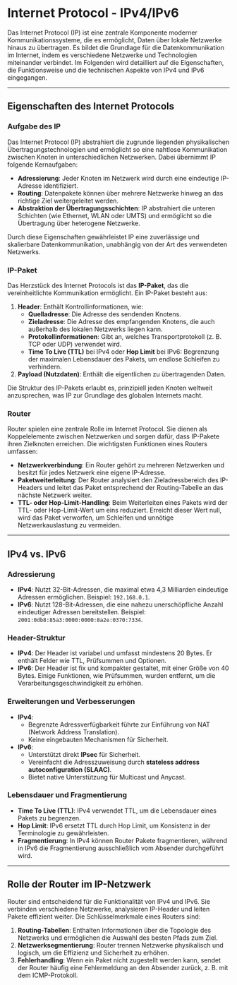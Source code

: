 # Internet Protocol - IPv4/IPv6

Das Internet Protocol (IP) ist eine zentrale Komponente moderner Kommunikationssysteme, die es ermöglicht, Daten über lokale Netzwerke hinaus zu übertragen. Es bildet die Grundlage für die Datenkommunikation im Internet, indem es verschiedene Netzwerke und Technologien miteinander verbindet. Im Folgenden wird detailliert auf die Eigenschaften, die Funktionsweise und die technischen Aspekte von IPv4 und IPv6 eingegangen.

---

## Eigenschaften des Internet Protocols

### Aufgabe des IP
Das Internet Protocol (IP) abstrahiert die zugrunde liegenden physikalischen Übertragungstechnologien und ermöglicht so eine nahtlose Kommunikation zwischen Knoten in unterschiedlichen Netzwerken. Dabei übernimmt IP folgende Kernaufgaben:
- **Adressierung**: Jeder Knoten im Netzwerk wird durch eine eindeutige IP-Adresse identifiziert.
- **Routing**: Datenpakete können über mehrere Netzwerke hinweg an das richtige Ziel weitergeleitet werden.
- **Abstraktion der Übertragungsschichten**: IP abstrahiert die unteren Schichten (wie Ethernet, WLAN oder UMTS) und ermöglicht so die Übertragung über heterogene Netzwerke.

Durch diese Eigenschaften gewährleistet IP eine zuverlässige und skalierbare Datenkommunikation, unabhängig von der Art des verwendeten Netzwerks.

### IP-Paket
Das Herzstück des Internet Protocols ist das **IP-Paket**, das die vereinheitlichte Kommunikation ermöglicht. Ein IP-Paket besteht aus:
1. **Header**: Enthält Kontrollinformationen, wie:
   - **Quelladresse**: Die Adresse des sendenden Knotens.
   - **Zieladresse**: Die Adresse des empfangenden Knotens, die auch außerhalb des lokalen Netzwerks liegen kann.
   - **Protokollinformationen**: Gibt an, welches Transportprotokoll (z. B. TCP oder UDP) verwendet wird.
   - **Time To Live (TTL)** bei IPv4 oder **Hop Limit** bei IPv6: Begrenzung der maximalen Lebensdauer des Pakets, um endlose Schleifen zu verhindern.
2. **Payload (Nutzdaten)**: Enthält die eigentlichen zu übertragenden Daten.

Die Struktur des IP-Pakets erlaubt es, prinzipiell jeden Knoten weltweit anzusprechen, was IP zur Grundlage des globalen Internets macht.

### Router
Router spielen eine zentrale Rolle im Internet Protocol. Sie dienen als Koppelelemente zwischen Netzwerken und sorgen dafür, dass IP-Pakete ihren Zielknoten erreichen. Die wichtigsten Funktionen eines Routers umfassen:
- **Netzwerkverbindung**: Ein Router gehört zu mehreren Netzwerken und besitzt für jedes Netzwerk eine eigene IP-Adresse.
- **Paketweiterleitung**: Der Router analysiert den Zieladressbereich des IP-Headers und leitet das Paket entsprechend der Routing-Tabelle an das nächste Netzwerk weiter.
- **TTL- oder Hop-Limit-Handling**: Beim Weiterleiten eines Pakets wird der TTL- oder Hop-Limit-Wert um eins reduziert. Erreicht dieser Wert null, wird das Paket verworfen, um Schleifen und unnötige Netzwerkauslastung zu vermeiden.

---

## IPv4 vs. IPv6

### Adressierung
- **IPv4**: Nutzt 32-Bit-Adressen, die maximal etwa 4,3 Milliarden eindeutige Adressen ermöglichen. Beispiel: `192.168.0.1`.
- **IPv6**: Nutzt 128-Bit-Adressen, die eine nahezu unerschöpfliche Anzahl eindeutiger Adressen bereitstellen. Beispiel: `2001:0db8:85a3:0000:0000:8a2e:0370:7334`.

### Header-Struktur
- **IPv4**: Der Header ist variabel und umfasst mindestens 20 Bytes. Er enthält Felder wie TTL, Prüfsummen und Optionen.
- **IPv6**: Der Header ist fix und kompakter gestaltet, mit einer Größe von 40 Bytes. Einige Funktionen, wie Prüfsummen, wurden entfernt, um die Verarbeitungsgeschwindigkeit zu erhöhen.

### Erweiterungen und Verbesserungen
- **IPv4**:
  - Begrenzte Adressverfügbarkeit führte zur Einführung von NAT (Network Address Translation).
  - Keine eingebauten Mechanismen für Sicherheit.
- **IPv6**:
  - Unterstützt direkt **IPsec** für Sicherheit.
  - Vereinfacht die Adresszuweisung durch **stateless address autoconfiguration (SLAAC)**.
  - Bietet native Unterstützung für Multicast und Anycast.

### Lebensdauer und Fragmentierung
- **Time To Live (TTL)**: IPv4 verwendet TTL, um die Lebensdauer eines Pakets zu begrenzen.
- **Hop Limit**: IPv6 ersetzt TTL durch Hop Limit, um Konsistenz in der Terminologie zu gewährleisten.
- **Fragmentierung**: In IPv4 können Router Pakete fragmentieren, während in IPv6 die Fragmentierung ausschließlich vom Absender durchgeführt wird.

---

## Rolle der Router im IP-Netzwerk

Router sind entscheidend für die Funktionalität von IPv4 und IPv6. Sie verbinden verschiedene Netzwerke, analysieren IP-Header und leiten Pakete effizient weiter. Die Schlüsselmerkmale eines Routers sind:
1. **Routing-Tabellen**: Enthalten Informationen über die Topologie des Netzwerks und ermöglichen die Auswahl des besten Pfads zum Ziel.
2. **Netzwerksegmentierung**: Router trennen Netzwerke physikalisch und logisch, um die Effizienz und Sicherheit zu erhöhen.
3. **Fehlerhandling**: Wenn ein Paket nicht zugestellt werden kann, sendet der Router häufig eine Fehlermeldung an den Absender zurück, z. B. mit dem ICMP-Protokoll.
